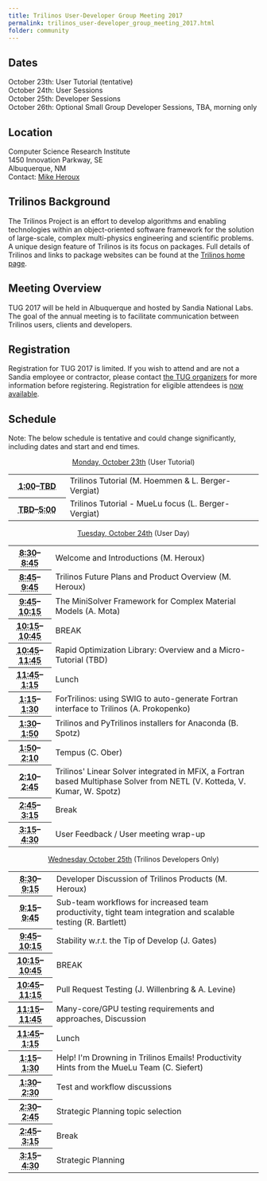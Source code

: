 ```yaml
---
title: Trilinos User-Developer Group Meeting 2017
permalink: trilinos_user-developer_group_meeting_2017.html
folder: community
---
```


## Dates

October 23th: User Tutorial (tentative)  
October 24th: User Sessions  
October 25th: Developer Sessions  
October 26th: Optional Small Group Developer Sessions, TBA, morning only

## Location

Computer Science Research Institute  
1450 Innovation Parkway, SE  
Albuquerque, NM  
Contact: [Mike Heroux](mailto:maherou@sandia.gov)

## Trilinos Background

The Trilinos Project is an effort to develop algorithms and enabling technologies within an object-oriented software framework 
for the solution of large-scale, complex multi-physics engineering and scientific problems. 
A unique design feature of Trilinos is its focus on packages. 
Full details of Trilinos and links to package websites can be found at the [Trilinos home page](http://trilinos.org/ "Trilinos Home Page").

## Meeting Overview

TUG 2017 will be held in Albuquerque and hosted by Sandia National Labs. 
The goal of the annual meeting is to facilitate communication between Trilinos users, clients and developers.

## Registration

Registration for TUG 2017 is limited. 
If you wish to attend and are not a Sandia employee or contractor, please contact [the TUG organizers](mailto:trilinos-help@software.sandia.gov) for more information before registering. 
Registration for eligible attendees is [now available](https://docs.google.com/forms/d/e/1FAIpQLSdcDiCzxCdQ7hebcqvKCybdrzCcfJGMXmT4ADkUXd9uJ1cnFA/viewform?usp=sf_link).

## Schedule

Note: The below schedule is tentative and could change significantly, including dates and start and end times.

<p style="text-align: center;"><span style="text-decoration: underline;">Monday, October 23th</span> (User Tutorial)</p>

<table summary="Timetable">
<tbody>
<tr>
<th id="time-1" axis="time"><abbr title="2011-11-01T08:30:00">1:00</abbr>–<abbr title="2011-11-01T09:30:00">TBD</abbr></th>
<td headers="time-1 location-1">
<div>Trilinos Tutorial (M. Hoemmen & L. Berger-Vergiat)</div>
</td>
</tr>
<tr>
<th id="time-1" axis="time" width="23%"><abbr title="2011-10-31T13:00:00">TBD</abbr>–<abbr title="2011-10-31T17:15:00">5:00</abbr></th>
<td headers="time-1 location-1">Trilinos Tutorial - MueLu focus (L. Berger-Vergiat)</td>
</tr>
</tbody>
</table>

<p style="text-align: center;"><span style="text-decoration: underline;">Tuesday, October 24th</span> (User Day)</p>

<table summary="Timetable">
<tbody>

<tr>
<th id="time-2" axis="time"><abbr title="2011-11-01T09:30:00">8:30</abbr>–<abbr title="2011-11-01T09:45:00">8:45</abbr></th>
<td headers="time-2 location-1">Welcome and Introductions (M. Heroux)</td>
</tr>
<tr>
<th id="time-2" axis="time"><abbr title="2011-11-01T09:30:00">8:45</abbr>–<abbr title="2011-11-01T09:45:00">9:45</abbr></th>
<td headers="time-2 location-1">Trilinos Future Plans and Product Overview (M. Heroux)</td>
</tr>
<tr>
<th id="time-1" axis="time"><abbr title="2011-11-01T08:30:00">9:45</abbr>–<abbr title="2011-11-01T09:30:00">10:15</abbr></th> 
<td headers="time-1 location-1">The MiniSolver Framework for Complex Material Models (A. Mota)</td>
</tr>
<tr>
<th id="time-1" axis="time"><abbr title="2011-11-01T08:30:00">10:15</abbr>–<abbr title="2011-11-01T09:30:00">10:45</abbr></th> 
<td headers="time-1 location-1">BREAK</td>
</tr>
<tr>
<th id="time-1" axis="time"><abbr title="2011-11-01T08:30:00">10:45</abbr>–<abbr title="2011-11-01T09:30:00">11:45</abbr></th> 
<td headers="time-1 location-1">Rapid Optimization Library: Overview and a Micro-Tutorial (TBD)</td>
</tr>
<tr>
<th id="time-1" axis="time"><abbr title="2011-11-01T08:30:00">11:45</abbr>–<abbr title="2011-11-01T09:30:00">1:15</abbr></th> 
<td headers="time-1 location-1">Lunch</td>
</tr>
<tr>
<th id="time-1" axis="time"><abbr title="2011-11-01T08:30:00">1:15</abbr>–<abbr title="2011-11-01T09:30:00">1:30</abbr></th> 
<td headers="time-1 location-1">ForTrilinos: using SWIG to auto-generate Fortran interface to Trilinos (A. Prokopenko)</td>
</tr>
<tr>
<th id="time-1" axis="time"><abbr title="2011-11-01T08:30:00">1:30</abbr>–<abbr title="2011-11-01T09:30:00">1:50</abbr></th> 
<td headers="time-1 location-1">Trilinos and PyTrilinos installers for Anaconda (B. Spotz)</td>
</tr>
<tr>
<th id="time-1" axis="time"><abbr title="2011-11-01T08:30:00">1:50</abbr>–<abbr title="2011-11-01T09:30:00">2:10</abbr></th> 
<td headers="time-1 location-1">Tempus (C. Ober)</td>
</tr>
<tr>
<th id="time-1" axis="time"><abbr title="2011-11-01T08:30:00">2:10</abbr>–<abbr title="2011-11-01T09:30:00">2:45</abbr></th> 
<td headers="time-1 location-1">Trilinos' Linear Solver integrated in MFiX, a Fortran based Multiphase Solver from NETL (V. Kotteda, V. Kumar, W. Spotz)</td>
</tr>
<tr>
<th id="time-1" axis="time"><abbr title="2011-11-01T08:30:00">2:45</abbr>–<abbr title="2011-11-01T09:30:00">3:15</abbr></th> 
<td headers="time-1 location-1">Break</td>
</tr>
<tr>
<th id="time-1" axis="time"><abbr title="2011-11-01T08:30:00">3:15</abbr>–<abbr title="2011-11-01T09:30:00">4:30</abbr></th> 
<td headers="time-1 location-1">User Feedback / User meeting wrap-up</td>
</tr>
</tbody>
</table>
<p style="text-align: center;"><span style="text-decoration: underline;">Wednesday October 25th</span> (Trilinos Developers Only)</p>
<table summary="Timetable">
<tbody>
<tr>
<th id="time-1" axis="time"><abbr title="2011-11-01T08:30:00">8:30</abbr>–<abbr title="2011-11-01T09:30:00">9:15</abbr></th> 
<td headers="time-1 location-1">Developer Discussion of Trilinos Products (M. Heroux)</td>
</tr>
<tr>
<th id="time-1" axis="time"><abbr title="2011-11-01T08:30:00">9:15</abbr>–<abbr title="2011-11-01T09:30:00">9:45</abbr></th> 
<td headers="time-1 location-1">Sub-team workflows for increased team productivity, tight team integration and scalable testing (R. Bartlett)</td>
</tr>
<tr>
<th id="time-1" axis="time"><abbr title="2011-11-01T08:30:00">9:45</abbr>–<abbr title="2011-11-01T09:30:00">10:15</abbr></th> 
<td headers="time-1 location-1">Stability w.r.t. the Tip of Develop (J. Gates)</td>
</tr>
<tr>
<th id="time-1" axis="time"><abbr title="2011-11-01T08:30:00">10:15</abbr>–<abbr title="2011-11-01T09:30:00">10:45</abbr></th> 
<td headers="time-1 location-1">BREAK</td>
</tr>
<tr>
<th id="time-1" axis="time"><abbr title="2011-11-01T08:30:00">10:45</abbr>–<abbr title="2011-11-01T09:30:00">11:15</abbr></th> 
<td headers="time-1 location-1">Pull Request Testing (J. Willenbring & A. Levine)</td>
</tr>
<tr>
<th id="time-1" axis="time"><abbr title="2011-11-01T08:30:00">11:15</abbr>–<abbr title="2011-11-01T09:30:00">11:45</abbr></th> 
<td headers="time-1 location-1">Many-core/GPU testing requirements and approaches, Discussion</td>
</tr>
<tr>
<th id="time-1" axis="time"><abbr title="2011-11-01T08:30:00">11:45</abbr>–<abbr title="2011-11-01T09:30:00">1:15</abbr></th> 
<td headers="time-1 location-1">Lunch</td>
</tr>
<tr>
<th id="time-1" axis="time"><abbr title="2011-11-01T08:30:00">1:15</abbr>–<abbr title="2011-11-01T09:30:00">1:30</abbr></th> 
<td headers="time-1 location-1">Help! I'm Drowning in Trilinos Emails!  Productivity Hints from the MueLu Team (C. Siefert)</td>
</tr>
<tr>
<th id="time-1" axis="time"><abbr title="2011-11-01T08:30:00">1:30</abbr>–<abbr title="2011-11-01T09:30:00">2:30</abbr></th> 
<td headers="time-1 location-1">Test and workflow discussions</td>
</tr>
<tr>
<th id="time-1" axis="time"><abbr title="2011-11-01T08:30:00">2:30</abbr>–<abbr title="2011-11-01T09:30:00">2:45</abbr></th> 
<td headers="time-1 location-1">Strategic Planning topic selection</td>
</tr>
<tr>
<th id="time-1" axis="time"><abbr title="2011-11-01T08:30:00">2:45</abbr>–<abbr title="2011-11-01T09:30:00">3:15</abbr></th> 
<td headers="time-1 location-1">Break</td>
</tr>
<tr>
<th id="time-1" axis="time"><abbr title="2011-11-01T08:30:00">3:15</abbr>–<abbr title="2011-11-01T09:30:00">4:30</abbr></th> 
<td headers="time-1 location-1">Strategic Planning</td>
</tr>
</tbody>
</table>
